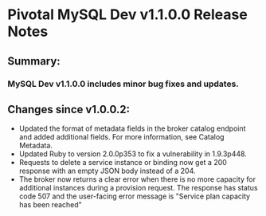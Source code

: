 # Pivotal MySQL Dev v1.1.0.0 Release Notes

## Summary:

### MySQL Dev v1.1.0.0 includes minor bug fixes and updates. 

## Changes since v1.0.0.2:

* Updated the format of metadata fields in the broker catalog endpoint and added additional fields. For more information, see Catalog Metadata.
* Updated Ruby to version 2.0.0p353 to fix a vulnerability in 1.9.3p448.
* Requests to delete a service instance or binding now get a 200 response with an empty JSON body instead of a 204.
* The broker now returns a clear error when there is no more capacity for additional instances during a provision request. The response has status code 507 and the user-facing error message is "Service plan capacity has been reached"
